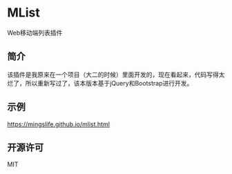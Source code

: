 # MList
Web移动端列表插件

## 简介
该插件是我原来在一个项目（大二的时候）里面开发的，现在看起来，代码写得太烂了，所以重新写过了，该本版本基于jQuery和Bootstrap进行开发。

## 示例
<https://mingslife.github.io/mlist.html>

## 开源许可
MIT
